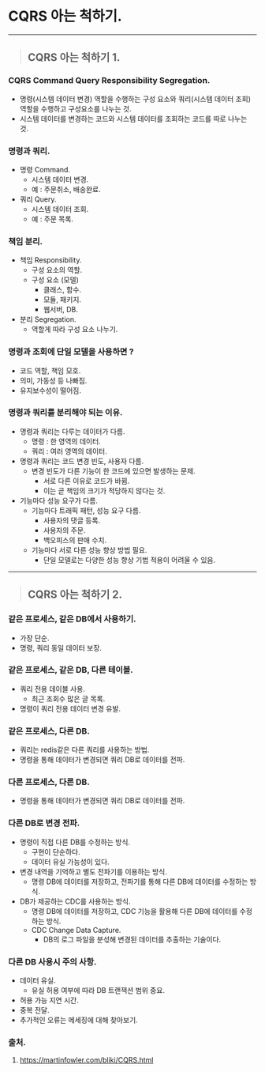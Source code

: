 # CQRS 아는 척하기.

----------------------------------------------------------------------------------------------------

> ## CQRS 아는 척하기 1.

### CQRS Command Query Responsibility Segregation.
- 명령(시스템 데이터 변경) 역할을 수행하는 구성 요소와 쿼리(시스템 데이터 조회) 역할을 수행하고 구성요소를 나누는 것.
- 시스템 데이터를 변경하는 코드와 시스템 데이터를 조회하는 코드를 따로 나누는 것.

### 명령과 쿼리.
- 명령 Command.
  - 시스템 데이터 변경.
  - 예 : 주문취소, 배송완료.
- 쿼리 Query.
  - 시스템 데이터 조회.
  - 예 : 주문 목록. 

### 책임 분리.
- 책임 Responsibility.
  - 구성 요소의 역할.
  - 구성 요소 (모델)
    - 클래스, 함수.
    - 모듈, 패키지.
    - 웹서버, DB.
- 분리 Segregation.
  - 역할게 따라 구성 요소 나누기.

### 명령과 조회에 단일 모델을 사용하면 ?
- 코드 역할, 책임 모호.
- 의미, 가동성 등 나빠짐.
- 유지보수성이 떨어짐.

### 명령과 쿼리를 분리해야 되는 이유.
- 명령과 쿼리는 다루는 데이터가 다름.
  - 명령 : 한 영역의 데이터.
  - 쿼리 : 여러 영역의 데이터.
- 명령과 쿼리는 코드 변경 빈도, 사용자 다름.
  - 변경 빈도가 다른 기능이 한 코드에 있으면 발생하는 문제.
    - 서로 다른 이유로 코드가 바뀜.
    - 이는 곧 책임의 크기가 적당하지 않다는 것.
- 기능마다 성능 요구가 다름.
  - 기능마다 트래픽 패턴, 성능 요구 다름.
    - 사용자의 댓글 등록.
    - 사용자의 주문.
    - 백오피스의 판매 수치.
  - 기능마다 서로 다른 성능 향상 방법 필요.
    - 단일 모델로는 다양한 성능 향상 기법 적용이 어려울 수 있음.

----------------------------------------------------------------------------------------------------

> ## CQRS 아는 척하기 2.

### 같은 프로세스, 같은 DB에서 사용하기.
- 가장 단순.
- 명령, 쿼리 동일 데이터 보장.

### 같은 프로세스, 같은 DB, 다른 테이블.
- 쿼리 전용 데이블 사용.
  - 최근 조회수 많은 글 목록.
- 명령이 쿼리 전용 데이터 변경 유발.

### 같은 프로세스, 다른 DB.
- 쿼리는 redis같은 다른 쿼리를 사용하는 방법.
- 명령을 통해 데이터가 변경되면 쿼리 DB로 데이터를 전파.

### 다른 프로세스, 다른 DB.
- 명령을 통해 데이터가 변경되면 쿼리 DB로 데이터를 전파.

### 다른 DB로 변경 전파.
- 명령이 직접 다른 DB를 수정하는 방식.
  - 구현이 단순하다.
  - 데이터 유실 가능성이 있다.
- 변경 내역을 기억하고 별도 전파기를 이용하는 방식.
  - 명령 DB에 데이터를 저장하고, 전파기를 통해 다른 DB에 데이터를 수정하는 방식.
- DB가 제공하는 CDC를 사용하는 방식.
  - 명령 DB에 데이터를 저장하고, CDC 기능을 활용해 다른 DB에 데이터를 수정하는 방식. 
  - CDC Change Data Capture.
    - DB의 로그 파일을 분섟해 변경된 데이터를 추출하는 기술이다.

### 다른 DB 사용시 주의 사항.
- 데이터 유실.
  - 유실 허용 여부에 따라 DB 트랜잭션 범위 중요.
- 허용 가능 지연 시간.
- 중복 전달.
- 추가적인 오류는 메세징에 대해 찾아보기.

### 출처.
1. https://martinfowler.com/bliki/CQRS.html








